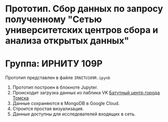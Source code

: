# Прототип. Сбор данных по запросу полученному "Сетью университетских центров сбора и анализа открытых данных"
# Группа: ИРНИТУ 109P

Прототип представлен в файле `IRNITU109R.ipynb`

1. Прототип построен в блокноте Jupyter.
2. Происходит загрузка данных из паблика VK [Батутный центр города Томска](https://vk.com/club95095088)
3. Данные сохраняются в MongoDB в Google Cloud.
4. Строится простая визуализация.
5. Данные доступны для исследователей входящих в сеть.
